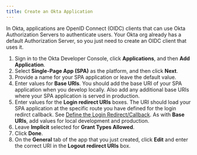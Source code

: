 ```yaml
---
title: Create an Okta Application
---
```

In Okta, applications are OpenID Connect (OIDC) clients that can use Okta Authorization Servers to authenticate users. Your Okta org already has a default Authorization Server, so you just need to create an OIDC client that uses it.

1. Sign in to the Okta Developer Console, click **Applications**, and then **Add Application**.
2. Select **Single-Page App (SPA)** as the platform, and then click **Next**.
3. Provide a name for your SPA application or leave the default value.
4. Enter values for **Base URIs**. You should add the base URI of your SPA application when you develop locally. Also add any additional base URIs where your SPA application is served in production.
5. Enter values for the **Login redirect URIs** boxes. The URI should load your SPA application at the specific route you have defined for the login redirct callback. See [Define the Login Redirect/Callback](define-the-login-redirect/callback). As with **Base URIs**, add values for local development and production.
6. Leave **Implicit** selected for **Grant Types Allowed**.
7. Click **Done**.
8. On the **General** tab of the app that you just created, click **Edit** and enter the correct URI in the **Logout redirect URIs** box. <!-- See [Sign Users Out](sign-users-outlink) for more information. -->

<NextSectionLink/>
